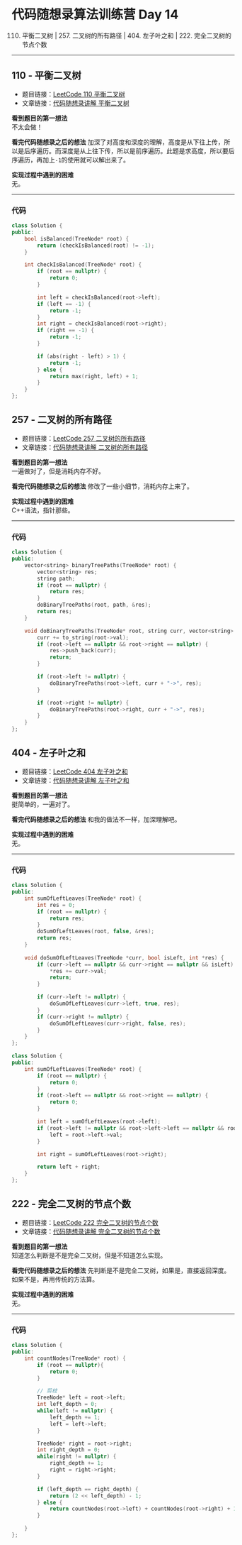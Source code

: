 # 代码随想录算法训练营 Day 14
110. 平衡二叉树 | 257. 二叉树的所有路径 | 404. 左子叶之和 | 222. 完全二叉树的节点个数
---

## 110 - 平衡二叉树
* 题目链接：[LeetCode 110 平衡二叉树](https://leetcode.cn/problems/balanced-binary-tree/)
* 文章链接：[代码随想录讲解 平衡二叉树](https://programmercarl.com/0110.%E5%B9%B3%E8%A1%A1%E4%BA%8C%E5%8F%89%E6%A0%91.html)

**看到题目的第一想法**  
不太会做！

**看完代码随想录之后的想法** 
加深了对高度和深度的理解，高度是从下往上传，所以是后序遍历。而深度是从上往下传，所以是前序遍历。此题是求高度，所以要后序遍历，再加上`-1`的使用就可以解出来了。   

**实现过程中遇到的困难**  
无。  

---

### 代码
```cpp
class Solution {
public:
    bool isBalanced(TreeNode* root) {
        return (checkIsBalanced(root) != -1);
    }

    int checkIsBalanced(TreeNode* root) {
        if (root == nullptr) {
            return 0;
        }

        int left = checkIsBalanced(root->left);
        if (left == -1) {
            return -1;
        }
        int right = checkIsBalanced(root->right);
        if (right == -1) {
            return -1;
        }

        if (abs(right - left) > 1) {
            return -1;
        } else {
            return max(right, left) + 1;
        }
    }
};
```

## 257 - 二叉树的所有路径
* 题目链接：[LeetCode 257 二叉树的所有路径](https://leetcode.cn/problems/binary-tree-paths/)
* 文章链接：[代码随想录讲解 二叉树的所有路径](https://programmercarl.com/0257.%E4%BA%8C%E5%8F%89%E6%A0%91%E7%9A%84%E6%89%80%E6%9C%89%E8%B7%AF%E5%BE%84.html)

**看到题目的第一想法**  
一遍做对了，但是消耗内存不好。

**看完代码随想录之后的想法** 
修改了一些小细节，消耗内存上来了。

**实现过程中遇到的困难**  
C++语法，指针那些。  

---

### 代码
```cpp
class Solution {
public:
    vector<string> binaryTreePaths(TreeNode* root) {
        vector<string> res;
        string path;
        if (root == nullptr) {
            return res;
        }
        doBinaryTreePaths(root, path, &res);
        return res;
    }

    void doBinaryTreePaths(TreeNode* root, string curr, vector<string> *res) {
        curr += to_string(root->val);
        if (root->left == nullptr && root->right == nullptr) {
            res->push_back(curr);
            return;
        }

        if (root->left != nullptr) {
            doBinaryTreePaths(root->left, curr + "->", res);
        }

        if (root->right != nullptr) {
            doBinaryTreePaths(root->right, curr + "->", res);
        }
    }
};
```

## 404 - 左子叶之和
* 题目链接：[LeetCode 404 左子叶之和](https://leetcode.cn/problems/sum-of-left-leaves/description/)
* 文章链接：[代码随想录讲解 左子叶之和](https://programmercarl.com/0404.%E5%B7%A6%E5%8F%B6%E5%AD%90%E4%B9%8B%E5%92%8C.html)

**看到题目的第一想法**  
挺简单的，一遍对了。

**看完代码随想录之后的想法** 
和我的做法不一样，加深理解吧。

**实现过程中遇到的困难**  
无。  

---

### 代码
```cpp
class Solution {
public:
    int sumOfLeftLeaves(TreeNode* root) {
        int res = 0;
        if (root == nullptr) {
            return res;
        }
        doSumOfLeftLeaves(root, false, &res);
        return res;
    }
    
    void doSumOfLeftLeaves(TreeNode *curr, bool isLeft, int *res) {
        if (curr->left == nullptr && curr->right == nullptr && isLeft) {
            *res += curr->val;
            return;
        } 

        if (curr->left != nullptr) {
            doSumOfLeftLeaves(curr->left, true, res);
        } 
        if (curr->right != nullptr) {
            doSumOfLeftLeaves(curr->right, false, res);
        }
    }
};
```

```cpp
class Solution {
public:
    int sumOfLeftLeaves(TreeNode* root) {
        if (root == nullptr) {
            return 0;
        }
        if (root->left == nullptr && root->right == nullptr) {
            return 0;
        }

        int left = sumOfLeftLeaves(root->left);
        if (root->left != nullptr && root->left->left == nullptr && root->left->right == nullptr) {
            left = root->left->val;
        }

        int right = sumOfLeftLeaves(root->right);

        return left + right;
    }
};
```

## 222 - 完全二叉树的节点个数
* 题目链接：[LeetCode 222 完全二叉树的节点个数](https://leetcode.cn/problems/count-complete-tree-nodes)
* 文章链接：[代码随想录讲解 完全二叉树的节点个数](https://programmercarl.com/0222.%E5%AE%8C%E5%85%A8%E4%BA%8C%E5%8F%89%E6%A0%91%E7%9A%84%E8%8A%82%E7%82%B9%E4%B8%AA%E6%95%B0.html)

**看到题目的第一想法**  
知道怎么判断是不是完全二叉树，但是不知道怎么实现。   

**看完代码随想录之后的想法** 
先判断是不是完全二叉树，如果是，直接返回深度。如果不是，再用传统的方法算。  

**实现过程中遇到的困难**  
无。   

---

### 代码
```cpp
class Solution {
public:
    int countNodes(TreeNode* root) {
        if (root == nullptr){
            return 0;
        }

        // 剪枝
        TreeNode* left = root->left;
        int left_depth = 0;
        while(left != nullptr) {
            left_depth += 1;
            left = left->left;
        }

        TreeNode* right = root->right;
        int right_depth = 0;
        while(right != nullptr) {
            right_depth += 1;
            right = right->right;
        }

        if (left_depth == right_depth) {
            return (2 << left_depth) - 1;
        } else {
            return countNodes(root->left) + countNodes(root->right) + 1;
        }

    }
};
```
